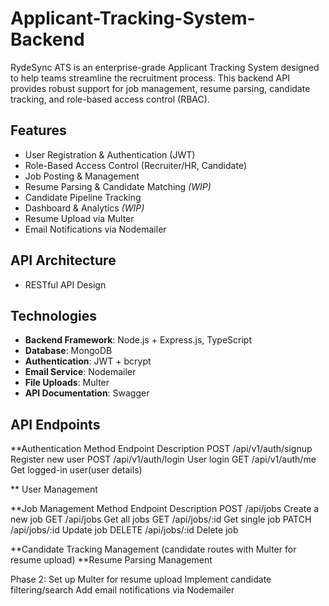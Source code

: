# Applicant-Tracking-System-Backend
RydeSync ATS is an enterprise-grade Applicant Tracking System designed to help teams streamline the recruitment process. This backend API provides robust support for job management, resume parsing, candidate tracking, and role-based access control (RBAC).

## Features

- User Registration & Authentication (JWT)
- Role-Based Access Control (Recruiter/HR, Candidate)
- Job Posting & Management
- Resume Parsing & Candidate Matching *(WIP)*
- Candidate Pipeline Tracking
- Dashboard & Analytics *(WIP)*
- Resume Upload via Multer
- Email Notifications via Nodemailer

## API Architecture
- RESTful API Design

## Technologies

- **Backend Framework**: Node.js + Express.js, TypeScript
- **Database**: MongoDB
- **Authentication**: JWT + bcrypt
- **Email Service**: Nodemailer
- **File Uploads**: Multer
- **API Documentation**: Swagger 


##  API Endpoints
**Authentication
Method	Endpoint	Description
POST	/api/v1/auth/signup	Register new user
POST	/api/v1/auth/login	User login
GET	/api/v1/auth/me	Get logged-in user(user details)

** User Management

**Job Management
Method	Endpoint	Description
POST	/api/jobs	Create a new job
GET	/api/jobs	Get all jobs
GET	/api/jobs/:id	Get single job
PATCH	/api/jobs/:id	Update job
DELETE	/api/jobs/:id	Delete job



**Candidate Tracking Management (candidate routes with Multer for resume upload)
**Resume Parsing Management




Phase 2:
Set up Multer for resume upload
Implement candidate filtering/search
Add email notifications via Nodemailer